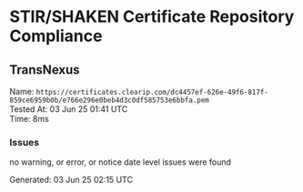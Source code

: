 # STIR/SHAKEN Certificate Repository Compliance

## TransNexus

Name: `https://certificates.clearip.com/dc4457ef-626e-49f6-817f-859ce6959b0b/e766e296e0beb4d3c0df585753e6bbfa.pem`\
Tested At: 03 Jun 25 01:41 UTC\
Time: 8ms

### Issues

no warning, or error, or notice date level issues were found

Generated: 03 Jun 25 02:15 UTC